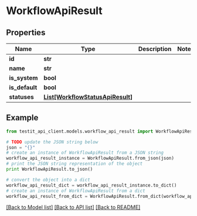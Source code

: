 # WorkflowApiResult


## Properties
Name | Type | Description | Notes
------------ | ------------- | ------------- | -------------
**id** | **str** |  | 
**name** | **str** |  | 
**is_system** | **bool** |  | 
**is_default** | **bool** |  | 
**statuses** | [**List[WorkflowStatusApiResult]**](WorkflowStatusApiResult.md) |  | 

## Example

```python
from testit_api_client.models.workflow_api_result import WorkflowApiResult

# TODO update the JSON string below
json = "{}"
# create an instance of WorkflowApiResult from a JSON string
workflow_api_result_instance = WorkflowApiResult.from_json(json)
# print the JSON string representation of the object
print WorkflowApiResult.to_json()

# convert the object into a dict
workflow_api_result_dict = workflow_api_result_instance.to_dict()
# create an instance of WorkflowApiResult from a dict
workflow_api_result_from_dict = WorkflowApiResult.from_dict(workflow_api_result_dict)
```
[[Back to Model list]](../README.md#documentation-for-models) [[Back to API list]](../README.md#documentation-for-api-endpoints) [[Back to README]](../README.md)


